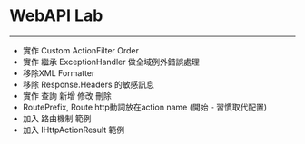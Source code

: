 ﻿# WebAPI Lab
----------
- 實作 Custom ActionFilter Order
- 實作 繼承 ExceptionHandler 做全域例外錯誤處理
- 移除XML Formatter
- 移除 Response.Headers 的敏感訊息
- 實作 查詢 新增 修改 刪除 
- RoutePrefix, Route http動詞放在action name (開始 - 習慣取代配置)
- 加入 路由機制 範例
- 加入 IHttpActionResult 範例



